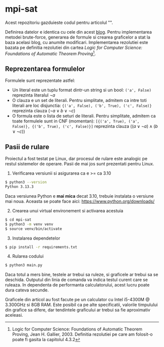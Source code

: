 # mpi-sat

Acest repozitoriu gazduieste codul pentru articolul "<nume articol>".

Definirea datelor e identica cu cele din acest [blog](https://davefernig.com/2018/05/07/solving-sat-in-python/). Pentru implementarea metodei brute-force, generarea de formule si crearea graficelor a stat la baza acelasi blog, cu anumite modificari. Implementarea rezolutiei este bazata pe definitia rezolutiei din cartea *Logic for Computer Science: Foundations of Automatic Theorem Proving*[^1].

## Reprezentarea formulelor

Formulele sunt reprezentate astfel:
- Un literal este un tuplu format dintr-un string si un bool: `('a', False)` reprezinta literalul $\neg{a}$
- O clauza e un set de literali. Pentru simplitate, admitem ca intre toti literali are loc disjunctia: `{('a', False), ('b', True), ('c', False)}` reprezinta clauza $(\neg{a} \lor b \lor \neg{c})$
- O formula este o lista de seturi de literali. Pentru simplitate, admitem ca toate formulele sunt in CNF (momentan): `[{('a', True), ('a', False)}, {('b', True), ('c', False)}]` reprezinta clauza $((a \lor \neg{a}) \land (b \lor \neg{c}))$


## Pasii de rulare

Proiectul a fost testat pe Linux, dar procesul de rulare este analogic pe restul sistemelor de operare. Pasii de mai jos sunt prezentati pentru Linux.

1. Verificarea versiunii si asigurarea ca e >= ca 3.10
```sh
$ python3 --version
Python 3.13.3
```

Daca versiunea Python e **mai mica** decat 3.10, trebuie instalata o versiune mai noua. Aceasta se poate face aici: https://www.python.org/downloads/

2. Crearea unui virtual environement si activarea acestuia
```sh
$ cd mpi-sat
$ python3 -m venv venv
$ source venv/bin/activate
```

3. Instalarea dependetelor
```sh
$ pip install -r requirements.txt
```

4. Rularea codului
```sh
$ python3 main.py
```

Daca totul a mers bine, testele ar trebui sa ruleze, si graficele ar trebui sa se deschida. Outputul din linia de comanda va indica testul curent care se ruleaza. In dependenta de performanta calculatorului, acest lucru poate dura cateva secunde.

Graficele din articol au fost facute pe un calculator cu Intel i5-4300M @ 3.300GHz si 8GB RAM. Este posibil ca pe alte specificatii, valorile timpulului din grafice sa difere, dar tendintele graficului ar trebui sa fie aproximativ aceleasi.


[^1]: Logic for Computer Science: Foundations of Automatic Theorem Proving, Jean H. Gallier, 2003. Definitia rezolutiei pe care am folosit-o poate fi gasita la capitolul 4.3.2
